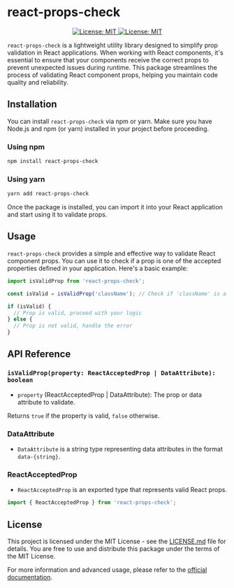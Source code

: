 # react-props-check

<p align="center">
  <a href="https://github.com/tonyghiani/mnt/blob/master/LICENSE" target="_blank">
    <img alt="License: MIT" src="https://img.shields.io/badge/License-MIT-blue.svg?style=for-the-badge" />
  </a>
  <a href="#" target="_blank">
    <img alt="License: MIT" src="https://img.shields.io/github/actions/workflow/status/tonyghiani/mnt/release.yml?style=for-the-badge&logo=github
" />
  </a>
</p>

`react-props-check` is a lightweight utility library designed to simplify prop validation in React applications. When working with React components, it's essential to ensure that your components receive the correct props to prevent unexpected issues during runtime. This package streamlines the process of validating React component props, helping you maintain code quality and reliability.

## Installation

You can install `react-props-check` via npm or yarn. Make sure you have Node.js and npm (or yarn) installed in your project before proceeding.

### Using npm

```bash
npm install react-props-check
```

### Using yarn

```bash
yarn add react-props-check
```

Once the package is installed, you can import it into your React application and start using it to validate props.

## Usage

`react-props-check` provides a simple and effective way to validate React component props. You can use it to check if a prop is one of the accepted properties defined in your application. Here's a basic example:

```javascript
import isValidProp from 'react-props-check';

const isValid = isValidProp('className'); // Check if 'className' is a valid React prop

if (isValid) {
  // Prop is valid, proceed with your logic
} else {
  // Prop is not valid, handle the error
}
```

## API Reference

### `isValidProp(property: ReactAcceptedProp | DataAttribute): boolean`

- `property` (ReactAcceptedProp | DataAttribute): The prop or data attribute to validate.

Returns `true` if the property is valid, `false` otherwise.

### DataAttribute

- `DataAttribute` is a string type representing data attributes in the format `data-{string}`.

### ReactAcceptedProp

- `ReactAcceptedProp` is an exported type that represents valid React props.

```javascript
import { ReactAcceptedProp } from 'react-props-check';
```

## License

This project is licensed under the MIT License - see the [LICENSE.md](LICENSE.md) file for details. You are free to use and distribute this package under the terms of the MIT License.

For more information and advanced usage, please refer to the [official documentation](https://github.com/tonyghiani/react-props-check).
